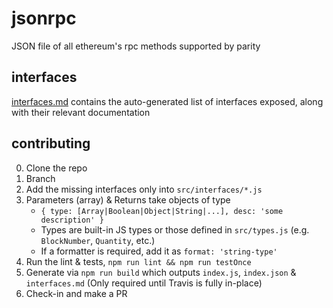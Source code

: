 # jsonrpc

JSON file of all ethereum's rpc methods supported by parity

## interfaces

[interfaces.md](release/interfaces.md) contains the auto-generated list of interfaces exposed, along with their relevant documentation

## contributing

0. Clone the repo
0. Branch
0. Add the missing interfaces only into `src/interfaces/*.js`
0. Parameters (array) & Returns take objects of type
    - `{ type: [Array|Boolean|Object|String|...], desc: 'some description' }`
    - Types are built-in JS types or those defined in `src/types.js` (e.g. `BlockNumber`, `Quantity`, etc.)
    - If a formatter is required, add it as `format: 'string-type'`
0. Run the lint & tests, `npm run lint && npm run testOnce`
0. Generate via `npm run build` which outputs `index.js`, `index.json` & `interfaces.md` (Only required until Travis is fully in-place)
0. Check-in and make a PR
